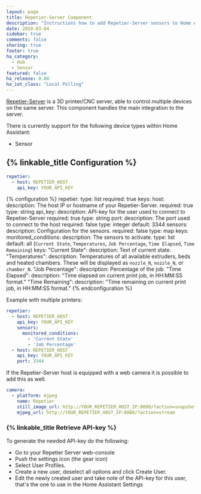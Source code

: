```yaml
---
layout: page
title: Repetier-Server Component
description: "Instructions how to add Repetier-Server sensors to Home Assistant."
date: 2019-03-04
sidebar: true
comments: false
sharing: true
footer: true
ha_category:
  - Hub
  - Sensor
featured: false
ha_release: 0.88
ha_iot_class: "Local Polling"
---
```


[Repetier-Server](https://www.repetier-server.com/) is a 3D printer/CNC server, able to control multiple devices on the same server.
This component handles the main integration to the server.

There is currently support for the following device types within Home Assistant:

- Sensor

## {% linkable_title Configuration %}

```yaml
repetier:
  - host: REPETIER_HOST
    api_key: YOUR_API_KEY
```

{% configuration %}
repetier:
  type: list
  required: true
  keys:
    host:
      description: The host IP or hostname of your Repetier-Server.
      required: true
      type: string
    api_key:
      description: API-key for the user used to connect to Repetier-Server
      required: true
      type: string
    port:
      description: The port used to connect to the host
      required: false
      type: integer
      default: 3344
    sensors:
      description: Configuration for the sensors.
      required: false
      type: map
      keys:
        monitored_conditions:
          description: The sensors to activate.
          type: list
          default: all (`Current State`, `Temperatures`, `Job Percentage`, `Time Elapsed`, `Time Remaining`)
          keys:
            "Current State":
              description: Text of current state.
            "Temperatures":
              description: Temperatures of all available extruders, beds and heated chambers. These will be displayed as `nozzle_N`, `nozzle_N`, or `chamber_N`.
            "Job Percentage":
              description: Percentage of the job.
            "Time Elapsed":
              description: "Time elapsed on current print job, in HH:MM:SS format."
            "Time Remaining":
              description: "Time remaining on current print job, in HH:MM:SS format."
{% endconfiguration %}

Example with multiple printers:

```yaml
repetier:
  - host: REPETIER_HOST
    api_key: YOUR_API_KEY
    sensors:
      monitored_conditions:
        - 'Current State'
        - 'Job Percentage'
  - host: REPETIER_HOST
    api_key: YOUR_API_KEY
    port: 3344
```

If the Repetier-Server host is equipped with a web camera it is possible to add this as well.

```yaml
camera:
  - platform: mjpeg
    name: Repetier
    still_image_url: http://YOUR_REPETIER_HOST_IP:8080/?action=snapshot
    mjpeg_url: http://YOUR_REPETIER_HOST_IP:8080/?action=stream
```

### {% linkable_title Retrieve API-key %}

To generate the needed API-key do the following:
* Go to your Repetier Server web-console
* Push the settings icon (the gear icon)
* Select User Profiles.
* Create a new user, deselect all options and click Create User.
* Edit the newly created user and take note of the API-key for this user, that's the one to use in the Home Assistant Settings

